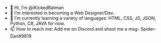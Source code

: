 - 👋 Hi, I’m @iKickedBatman
- 👀 I’m interested in becoming a Web Designer/Dev.
- 🌱 I’m currently learning a variety of languages: HTML, CSS, JS, JSON, Python, C#, JAVA for now.
- 📫 How to reach me: Add me on Discord and shoot me a msg- Spider-Dan#9819

<!---
iKickedBatman/iKickedBatman is a ✨ special ✨ repository because its `README.md` (this file) appears on your GitHub profile.
You can click the Preview link to take a look at your changes.
--->

